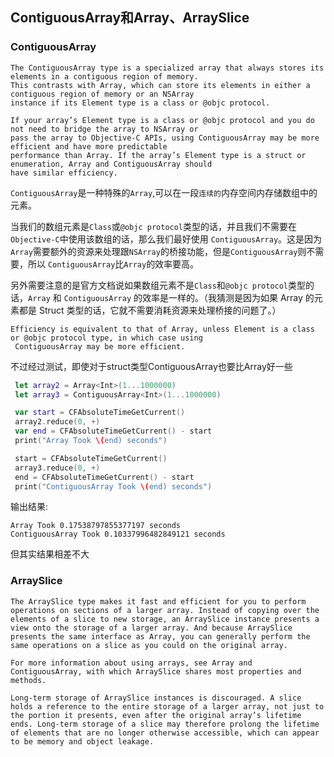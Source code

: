 ## ContiguousArray和Array、ArraySlice

### ContiguousArray

```
The ContiguousArray type is a specialized array that always stores its elements in a contiguous region of memory. 
This contrasts with Array, which can store its elements in either a contiguous region of memory or an NSArray 
instance if its Element type is a class or @objc protocol.

If your array’s Element type is a class or @objc protocol and you do not need to bridge the array to NSArray or 
pass the array to Objective-C APIs, using ContiguousArray may be more efficient and have more predictable 
performance than Array. If the array’s Element type is a struct or enumeration, Array and ContiguousArray should 
have similar efficiency.
```
`ContiguousArray`是一种特殊的`Array`,可以在一段`连续的`内存空间内存储数组中的元素。

当我们的数组元素是`Class`或`@objc protocol`类型的话，并且我们不需要在`Objective-C`中使用该数组的话，那么我们最好使用 `ContiguousArray`。这是因为`Array`需要额外的资源来处理跟`NSArray`的桥接功能，但是`ContiguousArray`则不需要，所以 `ContiguousArray`比`Array`的效率要高。

另外需要注意的是官方文档说如果数组元素不是`Class`和`@objc protocol`类型的话，`Array` 和 `ContiguousArray` 的效率是一样的。（我猜测是因为如果 Array 的元素都是 Struct 类型的话，它就不需要消耗资源来处理桥接的问题了。）

```
Efficiency is equivalent to that of Array, unless Element is a class or @objc protocol type, in which case using
 ContiguousArray may be more efficient.
```

不过经过测试，即使对于struct类型ContiguousArray也要比Array好一些

```swift
 let array2 = Array<Int>(1...1000000)
 let array3 = ContiguousArray<Int>(1...1000000)

 var start = CFAbsoluteTimeGetCurrent()
 array2.reduce(0, +)
 var end = CFAbsoluteTimeGetCurrent() - start
 print("Array Took \(end) seconds")

 start = CFAbsoluteTimeGetCurrent()
 array3.reduce(0, +)
 end = CFAbsoluteTimeGetCurrent() - start
 print("ContiguousArray Took \(end) seconds")
```
输出结果:

```
Array Took 0.17538797855377197 seconds
ContiguousArray Took 0.10337996482849121 seconds
```
但其实结果相差不大


### ArraySlice

```
The ArraySlice type makes it fast and efficient for you to perform operations on sections of a larger array. Instead of copying over the elements of a slice to new storage, an ArraySlice instance presents a view onto the storage of a larger array. And because ArraySlice presents the same interface as Array, you can generally perform the same operations on a slice as you could on the original array.

For more information about using arrays, see Array and ContiguousArray, with which ArraySlice shares most properties and methods.

Long-term storage of ArraySlice instances is discouraged. A slice holds a reference to the entire storage of a larger array, not just to the portion it presents, even after the original array’s lifetime ends. Long-term storage of a slice may therefore prolong the lifetime of elements that are no longer otherwise accessible, which can appear to be memory and object leakage.


```

